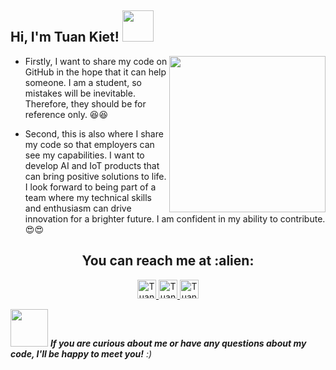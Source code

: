 <h2> Hi, I'm Tuan Kiet! <img src="https://media.giphy.com/media/v1.Y2lkPTc5MGI3NjExcTh0OHdicWxqdW4zOTlydTM5dzJvZ29yaWtvOWduaDQ2ZnY5dWRiciZlcD12MV9pbnRlcm5hbF9naWZfYnlfaWQmY3Q9cw/JUSFwsRcQPmsJfjEsC/giphy.gif" width="50"></h2> 
<img align='right' src="https://media.giphy.com/media/K77lWFobBeX5xcLsdp/giphy.gif" width="250">

- Firstly, I want to share my code on GitHub in the hope that it can help someone. I am a student, so mistakes will be inevitable. Therefore, they should be for reference only. :laughing::laughing:

- Second, this is also where I share my code so that employers can see my capabilities. I want to develop AI and IoT products that can bring positive solutions to life. I look forward to being part of a team where my technical skills and enthusiasm can drive innovation for a brighter future. I am confident in my ability to contribute. :heart_eyes::heart_eyes:

<h2 align="center">You can reach me at :alien:</h2>

<p align="center">
  
  <a href="https://www.linkedin.com/in/nhtk2412/">
    <img src="https://www.vectorlogo.zone/logos/linkedin/linkedin-icon.svg" alt="Tuan Kiet's LinkedIn Profile" height="30" width="30">
  </a>
  
  <a href="https://github.com/TuanKiet24">
    <img src="https://static-00.iconduck.com/assets.00/github-icon-2048x1988-jzvzcf2t.png" alt="Tuan Kiet's GitHub Profile" height="30" width="30">
  </a>
  
  <a href="https://www.facebook.com/Tuankiet.1224">
    <img src="https://upload.wikimedia.org/wikipedia/commons/thumb/0/05/Facebook_Logo_%282019%29.png/480px-Facebook_Logo_%282019%29.png" alt="Tuan Kiet's Facebook" height="30" width="30">
  </a>
</p>

<img src="https://media.giphy.com/media/LnQjpWaON8nhr21vNW/giphy.gif" width="60"> <em><b>If you are curious about me or have any questions about my code, I'll be happy to meet you!</b> :)</em>

<!--
**TuanKiet24/TuanKiet24** is a ✨ _special_ ✨ repository because its `README.md` (this file) appears on your GitHub profile.

Here are some ideas to get you started:

- 🔭 I’m currently working on ...
- 🌱 I’m currently learning ...
- 👯 I’m looking to collaborate on ...
- 🤔 I’m looking for help with ...
- 💬 Ask me about ...
- 📫 How to reach me: ...
- 😄 Pronouns: ...
- ⚡ Fun fact: ...
-->
